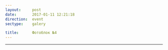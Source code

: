 ```yaml
---
layout:     post
date:       2017-01-11 12:21:18
direction:  event
sectype:    galery

title:      Фотоблок №4
---
```


<section class="event_galery">       
    <div id="fotoblock-4" class="owl-carousel owl-theme same_galery">
        <a href="#galery" class="item"><div class="img_inline" style="background-image: url(../images/event/4_1.jpg)"></div></a>
        <a href="#galery" class="item"><div class="img_inline" style="background-image: url(../images/event/4_2.jpg)"></div></a>
        <a href="#galery" class="item"><div class="img_inline" style="background-image: url(../images/event/4_3.jpg)"></div></a>
        <a href="#galery" class="item"><div class="img_inline" style="background-image: url(../images/event/4_4.jpg)"></div></a>
        <a href="#galery" class="item"><div class="img_inline" style="background-image: url(../images/event/4_5.jpg)"></div></a>
        <a href="#galery" class="item"><div class="img_inline" style="background-image: url(../images/event/4_6.jpg)"></div></a>
    </div>
    <div class="container">
        <hr class="style-event">
    </div>
</section>
